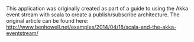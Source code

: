 This application was originally created as part of a guide to using the Akka event stream with scala to create a publish/subscribe architecture. The original article can be found here: http://www.benhowell.net/examples/2014/04/18/scala-and-the-akka-eventstream/
